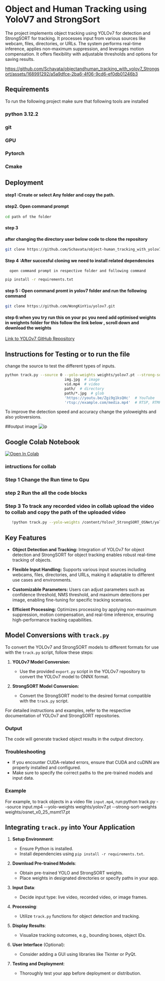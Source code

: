 # Object and Human Tracking using YoloV7 and StrongSort
The project implements object tracking using YOLOv7 for detection and StrongSORT for tracking. It processes input from various sources like webcam, files, directories, or URLs. The system performs real-time inference, applies non-maximum suppression, and leverages motion compensation. It offers flexibility with adjustable thresholds and options for saving results.


https://github.com/Schavata/objectandhuman_tracking_with_yolov7_Strongsort/assets/168991292/a5a9dfce-2ba6-4f06-9cd6-ef0db01246b3
## Requirements

To run the following project make sure that following tools are installed
 
  
  ### python 3.12.2
  
  ### git
 
  ### GPU
  
  ### Pytorch
  
  ### Cmake


## Deployment

#### step1 :Create or select Any folder and copy the path.

#### step2. Open command prompt 
```bash
cd path of the folder
```
#### step 3
#### after changing the directory user below code to clone the repository
```bash
git clone https://github.com/Schavata/object-human_tracking_with_yolov7-Strongsort.git
```
#### Step 4 :After succesful cloning we need to install related dependencies 
      open command prompt in respective folder and following command
```bash
pip install -r requirements.txt
```
#### step 5 : Open command promt in yolov7 folder and run the following command
```bash
git clone https://github.com/WongKinYiu/yolov7.git
```
#### step 6:when you try run this on your pc you need add optimised weights in weighnts folder for this follow the link below , scroll down and download the weights 
[Link to YOLOv7 GitHub Repository](https://github.com/WongKinYiu/yolov7?tab=readme-ov-file)






## Instructions for Testing or to run the file
change the source to test the different types of inputs.

```bash
python track.py --source 0 --yolo-weights weights/yolov7.pt --strong-sort-weights weights/osnet_x0_25_msmt17.pt --show-vid
                           img.jpg  # image
                           vid.mp4  # video
                           path/  # directory
                           path/*.jpg  # glob
                           'https://youtu.be/Zgi9g1ksQHc'  # YouTube
                           'rtsp://example.com/media.mp4'  # RTSP, RTMP, HTTP stream
```

To improve the detection speed and accuracy change the yoloweights and also yoloversions.

##output image
![ip](https://github.com/Schavata/object-human_tracking_with_yolov7-Strongsort/assets/168991292/c5c4d68d-c0fa-492a-a251-5bf60aa90e71)

## Google Colab Notebook

[![Open In Colab](https://colab.research.google.com/assets/colab-badge.svg)](https://colab.research.google.com/drive/10Y1vauVG0bmBpsmqean2ZbZCzoiaGj0T?usp=sharing)

### intructions for collab
   ### Step 1 Change the Run time to Gpu

   ### step 2 Run the all the code blocks

   ### Step 3 To track any recorded video in collab upload the video to collab and copy the path of the uploaded video
   
```bash
   !python track.py --yolo-weights /content/Yolov7_StrongSORT_OSNet/yolov7.pt --strong-sort-weights osnet_x0_25_msmt17.pt --source path of the video --save-vid --conf-thres 0.15 --device 0
```
## Key Features

- **Object Detection and Tracking:** Integration of YOLOv7 for object detection and StrongSORT for object tracking enables robust real-time tracking of objects.
  
- **Flexible Input Handling:** Supports various input sources including webcams, files, directories, and URLs, making it adaptable to different use cases and environments.
  
- **Customizable Parameters:** Users can adjust parameters such as confidence threshold, NMS threshold, and maximum detections per image, enabling fine-tuning for specific tracking scenarios.
  
- **Efficient Processing:** Optimizes processing by applying non-maximum suppression, motion compensation, and real-time inference, ensuring high-performance tracking capabilities.

## Model Conversions with `track.py`

To convert the YOLOv7 and StrongSORT models to different formats for use with the `track.py` script, follow these steps:

1. **YOLOv7 Model Conversion:**
   - Use the provided `export.py` script in the YOLOv7 repository to convert the YOLOv7 model to ONNX format.

2. **StrongSORT Model Conversion:**
   - Convert the StrongSORT model to the desired format compatible with the `track.py` script.

For detailed instructions and examples, refer to the respective documentation of YOLOv7 and StrongSORT repositories.

### Output
The code will generate tracked object results in the output directory.


### Troubleshooting
- If you encounter CUDA-related errors, ensure that CUDA and cuDNN are properly installed and configured.
- Make sure to specify the correct paths to the pre-trained models and input data.

### Example
For example, to track objects in a video file `input.mp4`, run:python track.py --source input.mp4 --yolo-weights weights/yolov7.pt --strong-sort-weights weights/osnet_x0_25_msmt17.pt

## Integrating `track.py` into Your Application

1. **Setup Environment**:
   - Ensure Python is installed.
   - Install dependencies using `pip install -r requirements.txt`.

2. **Download Pre-trained Models**:
   - Obtain pre-trained YOLO and StrongSORT weights.
   - Place weights in designated directories or specify paths in your app.

3. **Input Data**:
   - Decide input type: live video, recorded video, or image frames.

4. **Processing**:
   - Utilize `track.py` functions for object detection and tracking.

5. **Display Results**:
   - Visualize tracking outcomes, e.g., bounding boxes, object IDs.

6. **User Interface** (Optional):
   - Consider adding a GUI using libraries like Tkinter or PyQt.

7. **Testing and Deployment**:
   - Thoroughly test your app before deployment or distribution.
  












